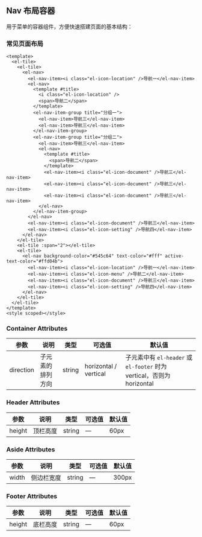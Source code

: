 ## Nav 布局容器

用于菜单的容器组件，方便快速搭建页面的基本结构：

### 常见页面布局

```vue
<template>
  <el-tile>
    <el-tile>
      <el-nav>
        <el-nav-item><i class="el-icon-location" />导航一</el-nav-item>
        <el-nav>
          <template #title>
            <i class="el-icon-location" />
            <span>导航二</span>
          </template>
          <el-nav-item-group title="分组一">
            <el-nav-item>导航三</el-nav-item>
            <el-nav-item>导航三</el-nav-item>
          </el-nav-item-group>
          <el-nav-item-group title="分组二">
            <el-nav-item>导航三</el-nav-item>
            <el-nav>
              <template #title>
                <span>导航二</span>
              </template>
              <el-nav-item><i class="el-icon-document" />导航三</el-nav-item>
              <el-nav-item><i class="el-icon-document" />导航三</el-nav-item>
              <el-nav-item><i class="el-icon-document" />导航三</el-nav-item>
            </el-nav>
          </el-nav-item-group>
        </el-nav>
        <el-nav-item><i class="el-icon-document" />导航三</el-nav-item>
        <el-nav-item><i class="el-icon-setting" />导航四</el-nav-item>
      </el-nav>
    </el-tile>
    <el-tile :span="2"></el-tile>
    <el-tile>
      <el-nav background-color="#545c64" text-color="#fff" active-text-color="#ffd04b">
        <el-nav-item><i class="el-icon-location" />导航一</el-nav-item>
        <el-nav-item><i class="el-icon-menu" />导航二</el-nav-item>
        <el-nav-item><i class="el-icon-document" />导航三</el-nav-item>
        <el-nav-item><i class="el-icon-setting" />导航四</el-nav-item>
      </el-nav>
    </el-tile>
  </el-tile>
</template>
<style scoped></style>
```

### Container Attributes

| 参数      | 说明             | 类型   | 可选值                | 默认值                                                                 |
| --------- | ---------------- | ------ | --------------------- | ---------------------------------------------------------------------- |
| direction | 子元素的排列方向 | string | horizontal / vertical | 子元素中有 `el-header` 或 `el-footer` 时为 vertical，否则为 horizontal |

### Header Attributes

| 参数   | 说明     | 类型   | 可选值 | 默认值 |
| ------ | -------- | ------ | ------ | ------ |
| height | 顶栏高度 | string | —      | 60px   |

### Aside Attributes

| 参数  | 说明       | 类型   | 可选值 | 默认值 |
| ----- | ---------- | ------ | ------ | ------ |
| width | 侧边栏宽度 | string | —      | 300px  |

### Footer Attributes

| 参数   | 说明     | 类型   | 可选值 | 默认值 |
| ------ | -------- | ------ | ------ | ------ |
| height | 底栏高度 | string | —      | 60px   |
